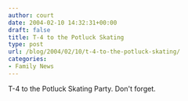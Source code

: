 ```yaml
---
author: court
date: 2004-02-10 14:32:31+00:00
draft: false
title: T-4 to the Potluck Skating
type: post
url: /blog/2004/02/10/t-4-to-the-potluck-skating/
categories:
- Family News
---
```


T-4 to the Potluck Skating Party.  Don't forget.
